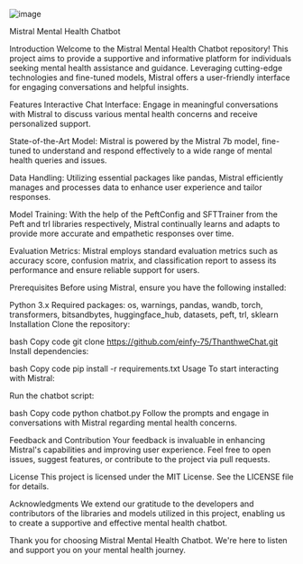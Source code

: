![image](https://github.com/einfy-75/ThanthweChat/assets/130383529/154b4679-701a-4c27-8fe0-0cf0b11a123d)


Mistral Mental Health Chatbot

Introduction
Welcome to the Mistral Mental Health Chatbot repository! This project aims to provide a supportive and informative platform for individuals seeking mental health assistance and guidance. Leveraging cutting-edge technologies and fine-tuned models, Mistral offers a user-friendly interface for engaging conversations and helpful insights.

Features
Interactive Chat Interface: Engage in meaningful conversations with Mistral to discuss various mental health concerns and receive personalized support.

State-of-the-Art Model: Mistral is powered by the Mistral 7b model, fine-tuned to understand and respond effectively to a wide range of mental health queries and issues.

Data Handling: Utilizing essential packages like pandas, Mistral efficiently manages and processes data to enhance user experience and tailor responses.

Model Training: With the help of the PeftConfig and SFTTrainer from the Peft and trl libraries respectively, Mistral continually learns and adapts to provide more accurate and empathetic responses over time.

Evaluation Metrics: Mistral employs standard evaluation metrics such as accuracy score, confusion matrix, and classification report to assess its performance and ensure reliable support for users.

Prerequisites
Before using Mistral, ensure you have the following installed:

Python 3.x
Required packages: os, warnings, pandas, wandb, torch, transformers, bitsandbytes, huggingface_hub, datasets, peft, trl, sklearn
Installation
Clone the repository:

bash
Copy code
git clone https://github.com/einfy-75/ThanthweChat.git
Install dependencies:

bash
Copy code
pip install -r requirements.txt
Usage
To start interacting with Mistral:

Run the chatbot script:

bash
Copy code
python chatbot.py
Follow the prompts and engage in conversations with Mistral regarding mental health concerns.

Feedback and Contribution
Your feedback is invaluable in enhancing Mistral's capabilities and improving user experience. Feel free to open issues, suggest features, or contribute to the project via pull requests.

License
This project is licensed under the MIT License. See the LICENSE file for details.

Acknowledgments
We extend our gratitude to the developers and contributors of the libraries and models utilized in this project, enabling us to create a supportive and effective mental health chatbot.

Thank you for choosing Mistral Mental Health Chatbot. We're here to listen and support you on your mental health journey.
